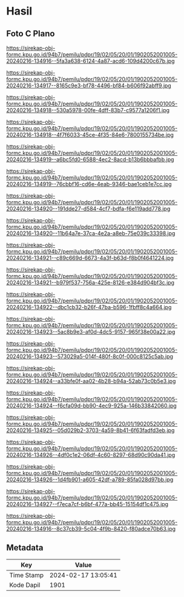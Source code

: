 # Hasil

## Foto C Plano

https://sirekap-obj-formc.kpu.go.id/94b7/pemilu/pdpr/19/02/05/20/01/1902052001005-20240216-134916--5fa3a638-6124-4a87-acd6-109d4200c67b.jpg

https://sirekap-obj-formc.kpu.go.id/94b7/pemilu/pdpr/19/02/05/20/01/1902052001005-20240216-134917--8165c9e3-bf78-4496-bf84-b606f92abff9.jpg

https://sirekap-obj-formc.kpu.go.id/94b7/pemilu/pdpr/19/02/05/20/01/1902052001005-20240216-134918--530a5978-00fe-4dff-83b7-c9577a1206f1.jpg

https://sirekap-obj-formc.kpu.go.id/94b7/pemilu/pdpr/19/02/05/20/01/1902052001005-20240216-134918--4f7f6033-45ce-4f35-84e6-7800155734be.jpg

https://sirekap-obj-formc.kpu.go.id/94b7/pemilu/pdpr/19/02/05/20/01/1902052001005-20240216-134919--a6bc5fd0-6588-4ec2-8acd-b13b6bbbafbb.jpg

https://sirekap-obj-formc.kpu.go.id/94b7/pemilu/pdpr/19/02/05/20/01/1902052001005-20240216-134919--76cbbf16-cd6e-4eab-9346-bae1ceb1e7cc.jpg

https://sirekap-obj-formc.kpu.go.id/94b7/pemilu/pdpr/19/02/05/20/01/1902052001005-20240216-134920--191dde27-d584-4cf7-bdfa-f6e119add778.jpg

https://sirekap-obj-formc.kpu.go.id/94b7/pemilu/pdpr/19/02/05/20/01/1902052001005-20240216-134920--11b64a7e-37ca-4e2a-a8eb-75e039c33398.jpg

https://sirekap-obj-formc.kpu.go.id/94b7/pemilu/pdpr/19/02/05/20/01/1902052001005-20240216-134921--c89c669d-6673-4a3f-b63d-f8b0f4641224.jpg

https://sirekap-obj-formc.kpu.go.id/94b7/pemilu/pdpr/19/02/05/20/01/1902052001005-20240216-134921--b979f537-756a-425e-8126-e384d904bf3c.jpg

https://sirekap-obj-formc.kpu.go.id/94b7/pemilu/pdpr/19/02/05/20/01/1902052001005-20240216-134922--dbc1cb32-b26f-47ba-b596-1fbff8c4a664.jpg

https://sirekap-obj-formc.kpu.go.id/94b7/pemilu/pdpr/19/02/05/20/01/1902052001005-20240216-134923--5ac8b9e3-af0d-4dc5-9157-965f38e00a22.jpg

https://sirekap-obj-formc.kpu.go.id/94b7/pemilu/pdpr/19/02/05/20/01/1902052001005-20240216-134923--573029a5-014f-480f-8c0f-000c8125c5ab.jpg

https://sirekap-obj-formc.kpu.go.id/94b7/pemilu/pdpr/19/02/05/20/01/1902052001005-20240216-134924--a33bfe0f-aa02-4b28-b94a-52ab73c0b5e3.jpg

https://sirekap-obj-formc.kpu.go.id/94b7/pemilu/pdpr/19/02/05/20/01/1902052001005-20240216-134924--f6cfa09d-bb90-4ec9-925a-146b33842060.jpg

https://sirekap-obj-formc.kpu.go.id/94b7/pemilu/pdpr/19/02/05/20/01/1902052001005-20240216-134925--05d029b2-3703-4a59-8b41-6f63fadfd3eb.jpg

https://sirekap-obj-formc.kpu.go.id/94b7/pemilu/pdpr/19/02/05/20/01/1902052001005-20240216-134926--4df0c1e2-06df-4c60-8297-68d90c90da41.jpg

https://sirekap-obj-formc.kpu.go.id/94b7/pemilu/pdpr/19/02/05/20/01/1902052001005-20240216-134926--1d4fb901-a605-42df-a789-85fa028d97bb.jpg

https://sirekap-obj-formc.kpu.go.id/94b7/pemilu/pdpr/19/02/05/20/01/1902052001005-20240216-134927--f7eca7cf-b6bf-477a-bb45-15154df1c475.jpg

https://sirekap-obj-formc.kpu.go.id/94b7/pemilu/pdpr/19/02/05/20/01/1902052001005-20240216-134916--8c37cb39-5c04-4f9b-8420-f80adce70b63.jpg


## Metadata

| Key        | Value               |
| ---------- | ------------------- |
| Time Stamp | 2024-02-17 13:05:41 |
| Kode Dapil | 1901                |



